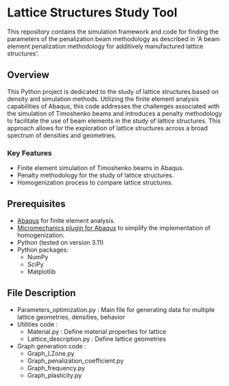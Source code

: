 # Lattice Structures Study Tool
This repository contains the simulation framework and code for finding the parameters of the penalization beam methodology as described in 'A beam element penalization methodology for additively manufactured lattice structures'.

## Overview
This Python project is dedicated to the study of lattice structures based on density and simulation methods. Utilizing the finite element analysis capabilities of Abaqus, this code addresses the challenges associated with the simulation of Timoshenko beams and introduces a penalty methodology to facilitate the use of beam elements in the study of lattice structures. This approach allows for the exploration of lattice structures across a broad spectrum of densities and geometries.

### Key Features
- Finite element simulation of Timoshenko beams in Abaqus.
- Penalty methodology for the study of lattice structures.
- Homogenization process to compare lattice structures.

## Prerequisites
- [Abaqus](https://www.3ds.com/products-services/simulia/products/abaqus/) for finite element analysis.
- [Micromechanics plugin for Abaqus](https://www.linkedin.com/pulse/micromechanics-plugin-abaqus-ross-mclendon/) to simplify the implementation of homogenization.
- Python (tested on version 3.11)
- Python packages:
  - NumPy
  - SciPy
  - Matplotlib

## File Description
- Parameters_optimization.py : Main file for generating data for multiple lattice geometries, densities, behavior
- Utilities code :
  - Material.py : Define material properties for lattice
  - Lattice_description.py : Define lattice geometries
- Graph generation code :
  - Graph_LZone.py
  - Graph_penalization_coefficient.py
  - Graph_frequency.py
  - Graph_plasticity.py
